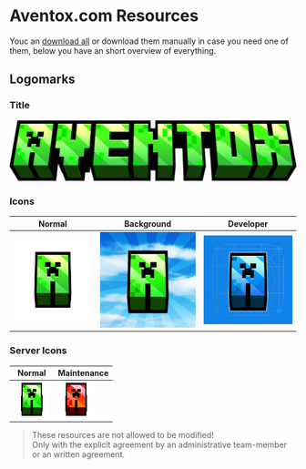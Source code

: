 # Aventox.com Resources

Youc an [download all](https://github.com/Aventox-Network/resources/archive/refs/heads/main.zip) or download them manually in case you need one of them, below you have an short overview of everything.

## Logomarks

### Title
![Aventox Title](https://github.com/Aventox-Network/resources/blob/679ea34ecbb97628e525d0c35915c675e722c08c/aventox_title.png)

### Icons
|Normal|Background|Developer|
|-|-|-|
|![Aventox Icon](https://github.com/Aventox-Network/resources/blob/679ea34ecbb97628e525d0c35915c675e722c08c/aventox_title_short_squared_empty.png)|![Aventox Icon Sky](https://github.com/Aventox-Network/resources/blob/199fbbff0f4210ed83fc8c7a9f5cc928b282c98d/aventox_title_short_sky_background.png.png)|![Aventox Dev Icon](https://github.com/Aventox-Network/resources/blob/199fbbff0f4210ed83fc8c7a9f5cc928b282c98d/aventox_title_short_dev.png)|


### Server Icons
|Normal|Maintenance|
|-|-|
|![Aventox ServerIcon](https://github.com/Aventox-Network/resources/blob/315cde2d107ca7f059294022dfa4711e6418cfd5/server-icon.png)|![Aventox ServerIcon Maintenance](https://github.com/Aventox-Network/resources/blob/315cde2d107ca7f059294022dfa4711e6418cfd5/server-icon-maintenance.png)|

> These resources are not allowed to be modified! <br>
> Only with the explicit agreement by an administrative team-member or an written agreement.

